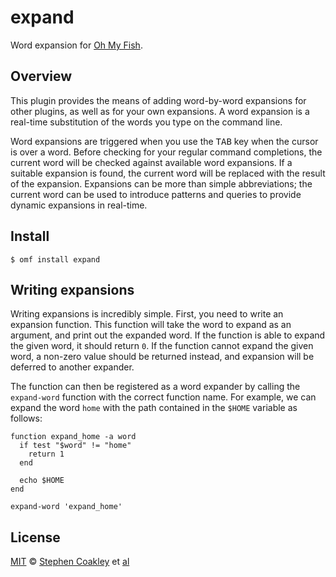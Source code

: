 # expand
Word expansion for [Oh My Fish][omf].

## Overview
This plugin provides the means of adding word-by-word expansions for other plugins, as well as for your own expansions. A word expansion is a real-time substitution of the words you type on the command line.

Word expansions are triggered when you use the <kbd>TAB</kbd> key when the cursor is over a word. Before checking for your regular command completions, the current word will be checked against available word expansions. If a suitable expansion is found, the current word will be replaced with the result of the expansion. Expansions can be more than simple abbreviations; the current word can be used to introduce patterns and queries to provide dynamic expansions in real-time.


## Install
```fish
$ omf install expand
```


## Writing expansions
Writing expansions is incredibly simple. First, you need to write an expansion function. This function will take the word to expand as an argument, and print out the expanded word. If the function is able to expand the given word, it should return `0`. If the function cannot expand the given word, a non-zero value should be returned instead, and expansion will be deferred to another expander.

The function can then be registered as a word expander by calling the `expand-word` function with the correct function name. For example, we can expand the word `home` with the path contained in the `$HOME` variable as follows:

```fish
function expand_home -a word
  if test "$word" != "home"
    return 1
  end

  echo $HOME
end

expand-word 'expand_home'
```


## License
[MIT][mit] © [Stephen Coakley][author] et [al][contributors]


[author]: https://github.com/coderstephen
[completions]: http://fishshell.com/docs/current/tutorial.html#tut_tab_completions
[contributors]: https://github.com/oh-my-fish/plugin-fasd/graphs/contributors
[license-badge]: https://img.shields.io/badge/license-MIT-007EC7.svg?style=flat-square
[mit]: http://opensource.org/licenses/MIT
[omf]: https://www.github.com/oh-my-fish/oh-my-fish
